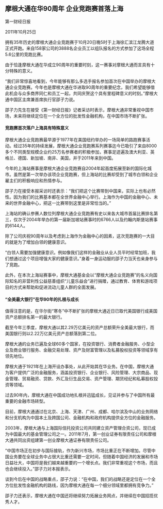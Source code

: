 ## 摩根大通在华90周年 企业竞跑赛首落上海

第一财经日报

2011年10月25日

拥有35年历史的摩根大通企业竞跑赛于10月20日晚5时于上海徐汇滨江龙腾大道正式开跑。来自158家公司的3888名企业员工以组队报名的方式参加了这场全程5.6公里的竞跑比赛。 

由于恰逢摩根大通在华成立90周年的重要时刻，这一赛事对摩根大通而言具有十分特殊的意义。 

“我们非常惊喜地看到，今年能够有那么多选手报名参加首次在中国举办的摩根大通企业竞跑赛。今年也是摩根大通在华进取90周年的重要纪念，我们希望能够借此机会与众多商界同仁和员工一起，共同庆贺这个具有里程碑意义的时刻。”摩根大通中国区主席兼首席执行官邵子力说。

邵子力先生在接受《第一财经日报》记者采访时表示，摩根大通非常重视中国市场，未来将继续定位在一个全方位的批发性金融机构，在中国市场不断扩张。

#### 竞跑赛首次落户上海具有特殊意义

摩根大通企业竞跑赛最早源于1977年在美国纽约举办的一场简单的路跑赛事活动。经过35年的持续发展，摩根大通企业竞跑赛系列赛事迄今已吸引了来自8000多个不同类型规模企业约25万名参赛者的积极参加，赛事足迹遍及澳大利亚、英格兰、德国、新加坡、南非、美国，并于2011年来到中国。 

今年的上海站赛事是摩根大通企业竞跑赛自2004年起首度拓展至新的国际化城市。虽然是第一次举办该项企业竞跑赛，但上海站的比赛却受到了城市白领和企业雇主们的积极响应和热情参与。

邵子力在接受本报采访时还表示：“我们把这个比赛带到中国来，实际上也有必然性。因为我们的比赛基本都在全世界金融中心举行。上海作为中国的金融中心、未来的世界金融中心，把这一比赛带到这里是非常恰当的。”

上海站的确认参赛人数位列摩根大通企业竞跑赛有史以来各大城市首届比赛排名第三，仅次于2004年举办的第一届新加坡站赛事时的6766人以及约翰内斯堡站赛事的6144人。

除了公司庆祝90周年以及考虑到上海作为金融中心的因素，这次竞跑赛的一大目的就是为了增加白领的健康意识。

“白领人需要加强健康意识。例如像我们这样的金融业从业人员平时经常加班，我们想通过这个项目增强大家的健康意识。”身着一身运动服的邵子力当天也亲身参与了竞跑。

此外，在本次上海站赛事中，摩根大通基金会以“摩根大通企业竞跑赛”的名义向国际知名的非营利性公益慈善组织“儿童乐益会”进行捐赠，通过教育、体育和游戏项目的方式来帮助和促进流动儿童人群的全面发展。

#### “全美最大银行”在华90年的扎根与成长

值得注意的是，在华尔街“寒冬”中不断扩张的摩根大通近日已取代美国银行成美国资产总额排名第一的最大银行。

截至今年三季度，摩根大通以其2.29万亿美元的资产总额荣升全美最大银行，而美国银行则以2.22万亿美元资产总额落到第二位。

摩根大通的业务已遍及全球60多个国家，在投资银行、消费者金融服务、小型企业及商业银行服务、金融交易处理、资产及财富管理以及私募股权投资等领域享有领先地位。

摩根大通于1921年在上海开设办事处，从此开始其在华业务。在中国，摩根大通为客户提供广泛的金融服务，涵盖投资银行、企业银行、风险管理、大宗商品、现金管理、贸易融资、贷款、外汇及衍生品交易、资产管理、期货经纪和私募股权投资等领域。

过去90年内，摩根大通在中国成功地扎根并迅猛成长，见证并参与了中国所有最重要的金融市场转型。

目前，摩根大通通过在北京、上海、天津、广州、成都、哈尔滨及中山的业务网络和分支机构为中国本土及跨国公司、金融机构和政府机构提供全方位的金融服务。

2003年，摩根大通与上海国际信托投资公司共同建立资产管理合资公司，现已成为中国最大的基金管理公司之一。2011年7月，第一创业证券有限责任公司和摩根大通共同出资组建第一创业摩根大通证券有限责任公司。

“中国市场正在初步与国际接轨，作为新兴市场，市场比重正在不断增加。尽管中国业务要在全球业务中占很大比重还需要一定时间，但随着中国经济的发展和市场日益壮大，中国将是我们越来越重要的一个增长点。我们非常重视这个市场，而且也会继续投入。”邵子力对本报表示。

谈到今后在中国的战略重点，邵子力说：“在中国，我们的战略还是定位在一个全方位批发性金融机构的路线，因为摩根大通在每一个细分领域里都拥有竞争力。”

邵子力还表示，摩根大通在中国还将继续努力拓展业务网点，并继续在中国招揽优秀人才。
